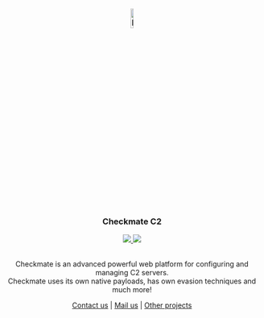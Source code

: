 <h3 align="center"><img src="https://avatars.githubusercontent.com/u/125822690?s=400&u=d935b9bdb4b74b61fc553a85cc071c27e22e2cc9&v=4" alt="logo" width="10%"></h3>

<h3 align="center"><strong>Checkmate C2</strong></h4>

<p align="center">
    <a href="https://entysec.com">
        <img src="https://img.shields.io/badge/developer-EntySec-3572a5.svg">
    </a>
    <a href="">
        <img src="https://img.shields.io/badge/Release%20Date-15%20March%202023-cc8899.svg">
    </a>
</p>

<p align="center">
    <br>Checkmate is an advanced powerful web platform for configuring and managing C2 servers.
    <br>Checkmate uses its own native payloads, has own evasion techniques and much more!
    <br>
    <p align="center"><a href="https://entysec.com">Contact us</a> | <a href="mailto:entysec@gmail.com?subject=Checkmate C2&body=Your question here...">Mail us</a> | <a href="https://github.com/orgs/EntySec/repositories">Other projects</a><p>
</p>
